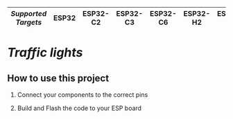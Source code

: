 _Supported Targets_ | ESP32 | ESP32-C2 | ESP32-C3 | ESP32-C6 | ESP32-H2 | ESP32-S2 | ESP32-S3 |
| ----------------- | ----- | -------- | -------- | -------- | -------- | -------- | -------- |

# _Traffic lights_

## How to use this project

1) Connect your components to the correct pins

2) Build and Flash the code to your ESP board